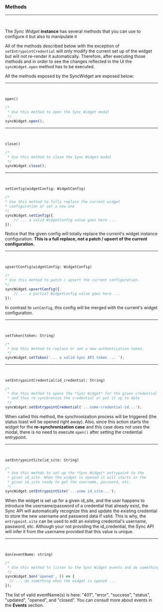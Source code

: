 ### Methods

---

<br />

The _Sync Widget_ **instance** has several methods that you can use to configure it but also to manipulate it

All of the methods described below with the exception of `setEntrypointCredential` will only modify the current set up of the widget but will not re-render it automatically. Therefore, after executing those methods and in order to see the changes reflected in the UI the `syncWidget.open` method has to be executed.

All the methods exposed by the SyncWidget are exposed below:

---

<br />

`open()`

```javascript
/*
 * Use this method to open the Sync Widget modal
 */
syncWidget.open();
```

---

<br />

`close()`

```javascript
/*
 * Use this method to close the Sync Widget modal
 */
syncWidget.close();
```

---

<br />

`setConfig(widgetConfig: WidgetConfig)`

```javascript
/*
* Use this method to fully replace the current widget
* configuration or set a new one
*/
syncWidget.setConfig({.
    // ... a valid WidgetConfig value goes here ...
});
```

Notice that the given config will totally replace the current's widget instance configuration. **This is a full replace, not a patch / upsert of the current configuration.**

---

<br />

`upsertConfig(widgetConfig: WidgetConfig)`

```javascript
/*
* Use this method to patch / upsert the current configuration.
*/
syncWidget.upsertConfig({.
    // ... a partial WidgetConfig value goes here ...
});
```

In contrast to `setConfig`, this config will be merged with the current's widget configuration.

---

<br />

`setToken(token: String)`

```javascript
/*
 * Use this method to replace or set a new authentication token.
 */
syncWidget.setToken('... a valid Sync API token ... ');
```

---

<br />

`setEntrypointCredential(id_credential: String)`

```javascript
/*
 * Use this method to opens the *Sync Widget* for the given credential
 * and thus re-synchronize the credential or put it up to date
 */
syncWidget.setEntrypointCredential('...some-credential-id...');
```

When called this method, the synchronization process will be triggered (the status toast will be opened right away). Also, since this action starts the widget for the **re-synchronization case** and this case does not uses the modal, there is no need to execute `open()` after setting the credential entrypoint.

---

<br />

`setEntrypointSite(id_site: String)`

```javascript
/*
 * Use this methdo to set up the *Sync Widget* entrypoint to the
 * given id_site. When the widget is opened it will starts in the
 * given id_site ready to get the username, password, etc.
 */
syncWidget.setEntrypointSite('...some id_site...');
```

When the widget is set up for a given id_site, and the user happens to introduce the username/password of a credential that already exist, the Sync API will automatically recognize this and update the existing credential to store the new username and password data if valid. This is why, the `entrypoint.site` can be used to edit an existing credential's username, password, etc. Although your not providing the id_credential, the Sync API will infer it from the username provided that this value is unique.

---

<br />

`$on(eventName: string)`

```javascript
/*
 * Use this method to listen to the Sync Widget events and do something
 */
syncWidget.$on('opened', () => {
  // ... do something when the widget is opened ...
});
```

The list of valid eventName(s) is here: "401", "error", "success", "status", "updated", "opened", and "closed". You can consult more about events in the **Events** section.
